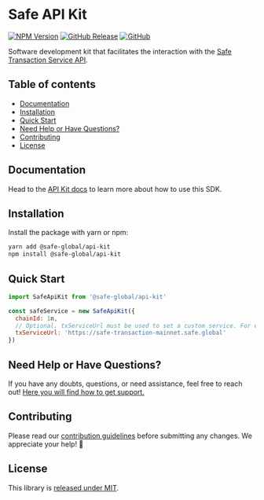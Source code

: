 # Safe API Kit

[![NPM Version](https://badge.fury.io/js/%40safe-global%2Fapi-kit.svg)](https://badge.fury.io/js/%40safe-global%2Fapi-kit)
[![GitHub Release](https://img.shields.io/github/release/safe-global/safe-core-sdk.svg?style=flat)](https://github.com/safe-global/safe-core-sdk/releases)
[![GitHub](https://img.shields.io/github/license/safe-global/safe-core-sdk)](https://github.com/safe-global/safe-core-sdk/blob/main/LICENSE.md)

Software development kit that facilitates the interaction with the [Safe Transaction Service API](https://github.com/safe-global/safe-transaction-service).

## Table of contents

- [Documentation](#documentation)
- [Installation](#installation)
- [Quick Start](#quick-start)
- [Need Help or Have Questions?](#need-help-or-have-questions)
- [Contributing](#contributing)
- [License](#license)

## Documentation

Head to the [API Kit docs](https://docs.safe.global/sdk/api-kit) to learn more about how to use this SDK.

## Installation

Install the package with yarn or npm:

```bash
yarn add @safe-global/api-kit
npm install @safe-global/api-kit
```

## Quick Start

```js
import SafeApiKit from '@safe-global/api-kit'

const safeService = new SafeApiKit({
  chainId: 1n,
  // Optional. txServiceUrl must be used to set a custom service. For example on chains where Safe doesn't run services.
  txServiceUrl: 'https://safe-transaction-mainnet.safe.global'
})
```

## Need Help or Have Questions?

If you have any doubts, questions, or need assistance, feel free to reach out! [Here you will find how to get support.](https://github.com/safe-global/safe-core-sdk/tree/main/SUPPORT.md)

## Contributing

Please read our [contribution guidelines](https://github.com/safe-global/safe-core-sdk/tree/main/CONTRIBUTING.md) before submitting any changes. We appreciate your help! 🙌

## License

This library is [released under MIT](https://github.com/safe-global/safe-core-sdk/blob/main/LICENSE.md).
